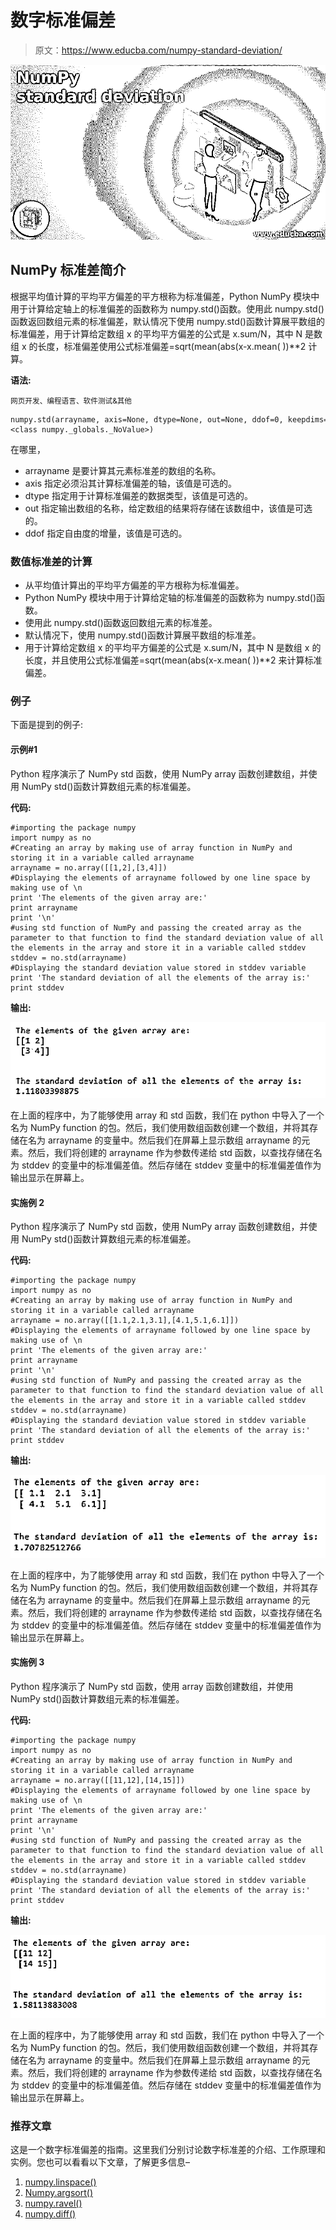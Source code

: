 # 数字标准偏差

> 原文：<https://www.educba.com/numpy-standard-deviation/>

![NumPy standard deviation](img/a38efd2bb0a589f00c85f3b81aee2829.png)



## NumPy 标准差简介

根据平均值计算的平均平方偏差的平方根称为标准偏差，Python NumPy 模块中用于计算给定轴上的标准偏差的函数称为 numpy.std()函数。使用此 numpy.std()函数返回数组元素的标准偏差，默认情况下使用 numpy.std()函数计算展平数组的标准偏差，用于计算给定数组 x 的平均平方偏差的公式是 x.sum/N，其中 N 是数组 x 的长度，标准偏差使用公式标准偏差=sqrt(mean(abs(x-x.mean( ))**2 计算。

**语法:**

<small>网页开发、编程语言、软件测试&其他</small>

```
numpy.std(arrayname, axis=None, dtype=None, out=None, ddof=0, keepdims=<class numpy._globals._NoValue>)
```

在哪里，

*   arrayname 是要计算其元素标准差的数组的名称。
*   axis 指定必须沿其计算标准偏差的轴，该值是可选的。
*   dtype 指定用于计算标准偏差的数据类型，该值是可选的。
*   out 指定输出数组的名称，给定数组的结果将存储在该数组中，该值是可选的。
*   ddof 指定自由度的增量，该值是可选的。

### 数值标准差的计算

*   从平均值计算出的平均平方偏差的平方根称为标准偏差。
*   Python NumPy 模块中用于计算给定轴的标准偏差的函数称为 numpy.std()函数。
*   使用此 numpy.std()函数返回数组元素的标准差。
*   默认情况下，使用 numpy.std()函数计算展平数组的标准差。
*   用于计算给定数组 x 的平均平方偏差的公式是 x.sum/N，其中 N 是数组 x 的长度，并且使用公式标准偏差=sqrt(mean(abs(x-x.mean( ))**2 来计算标准偏差。

### 例子

下面是提到的例子:

#### 示例#1

Python 程序演示了 NumPy std 函数，使用 NumPy array 函数创建数组，并使用 NumPy std()函数计算数组元素的标准偏差。

**代码:**

```
#importing the package numpy
import numpy as no
#Creating an array by making use of array function in NumPy and storing it in a variable called arrayname
arrayname = no.array([[1,2],[3,4]])
#Displaying the elements of arrayname followed by one line space by making use of \n
print 'The elements of the given array are:'
print arrayname
print '\n'
#using std function of NumPy and passing the created array as the parameter to that function to find the standard deviation value of all the elements in the array and store it in a variable called stddev
stddev = no.std(arrayname)
#Displaying the standard deviation value stored in stddev variable
print 'The standard deviation of all the elements of the array is:'
print stddev
```

**输出:**

![NumPy standard deviation 1](img/ef1e7368d051fac01f36ffec48fc91ae.png)



在上面的程序中，为了能够使用 array 和 std 函数，我们在 python 中导入了一个名为 NumPy function 的包。然后，我们使用数组函数创建一个数组，并将其存储在名为 arrayname 的变量中。然后我们在屏幕上显示数组 arrayname 的元素。然后，我们将创建的 arrayname 作为参数传递给 std 函数，以查找存储在名为 stddev 的变量中的标准偏差值。然后存储在 stddev 变量中的标准偏差值作为输出显示在屏幕上。

#### 实施例 2

Python 程序演示了 NumPy std 函数，使用 NumPy array 函数创建数组，并使用 NumPy std()函数计算数组元素的标准偏差。

**代码:**

```
#importing the package numpy
import numpy as no
#Creating an array by making use of array function in NumPy and storing it in a variable called arrayname
arrayname = no.array([[1.1,2.1,3.1],[4.1,5.1,6.1]])
#Displaying the elements of arrayname followed by one line space by making use of \n
print 'The elements of the given array are:'
print arrayname
print '\n'
#using std function of NumPy and passing the created array as the parameter to that function to find the standard deviation value of all the elements in the array and store it in a variable called stddev
stddev = no.std(arrayname)
#Displaying the standard deviation value stored in stddev variable
print 'The standard deviation of all the elements of the array is:'
print stddev
```

**输出:**

![NumPy standard deviation 2](img/b49accec32c542c71dc1c7d8c48de61d.png)



在上面的程序中，为了能够使用 array 和 std 函数，我们在 python 中导入了一个名为 NumPy function 的包。然后，我们使用数组函数创建一个数组，并将其存储在名为 arrayname 的变量中。然后我们在屏幕上显示数组 arrayname 的元素。然后，我们将创建的 arrayname 作为参数传递给 std 函数，以查找存储在名为 stddev 的变量中的标准偏差值。然后存储在 stddev 变量中的标准偏差值作为输出显示在屏幕上。

#### 实施例 3

Python 程序演示了 NumPy std 函数，使用 array 函数创建数组，并使用 NumPy std()函数计算数组元素的标准偏差。

**代码:**

```
#importing the package numpy
import numpy as no
#Creating an array by making use of array function in NumPy and storing it in a variable called arrayname
arrayname = no.array([[11,12],[14,15]])
#Displaying the elements of arrayname followed by one line space by making use of \n
print 'The elements of the given array are:'
print arrayname
print '\n'
#using std function of NumPy and passing the created array as the parameter to that function to find the standard deviation value of all the elements in the array and store it in a variable called stddev
stddev = no.std(arrayname)
#Displaying the standard deviation value stored in stddev variable
print 'The standard deviation of all the elements of the array is:'
print stddev
```

**输出:**

![to create an array](img/552beea364c3afaa819863b18b11bd99.png)



在上面的程序中，为了能够使用 array 和 std 函数，我们在 python 中导入了一个名为 NumPy function 的包。然后，我们使用数组函数创建一个数组，并将其存储在名为 arrayname 的变量中。然后我们在屏幕上显示数组 arrayname 的元素。然后，我们将创建的 arrayname 作为参数传递给 std 函数，以查找存储在名为 stddev 的变量中的标准偏差值。然后存储在 stddev 变量中的标准偏差值作为输出显示在屏幕上。

### 推荐文章

这是一个数字标准偏差的指南。这里我们分别讨论数字标准差的介绍、工作原理和实例。您也可以看看以下文章，了解更多信息–

1.  [numpy.linspace()](https://www.educba.com/numpy-linspace/)
2.  [Numpy.argsort()](https://www.educba.com/numpy-argsort/)
3.  [numpy.ravel()](https://www.educba.com/numpy-dot-ravel/)
4.  [numpy.diff()](https://www.educba.com/numpy-dot-diff/)





